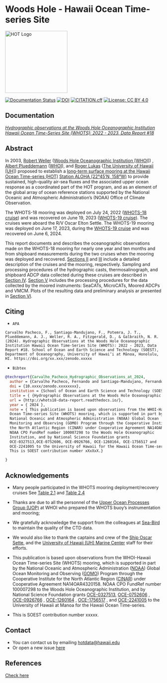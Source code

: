 #  Woods Hole - Hawaii Ocean Time-series Site
[<img src="https://github.com/hot-dogs/whots18-data-report/raw/main/docs/source/_static/_images/new_logo_HOT.png" alt="HOT Logo" height="200"/>](https://hahana.soest.hawaii.edu/hot/)


[![Documentation Status](https://readthedocs.org/projects/whots18-data-report/badge/?version=latest)](https://whots-annual-report.readthedocs.io/projects/whots18-data-report/en/latest/?badge=latest)
[![DOI](https://zenodo.org/badge/doi/xx.xxxx/zenodo.xxxxxx.svg)](https://doi.org/xx.xxxx/zenodo.xxxxxx)
[![CITATION.cff](https://github.com/hot-dogs/whots18-data-report/actions/workflows/cff-validator.yml/badge.svg?branch=main)](https://github.com/hot-dogs/whots18-data-report/actions/workflows/cff-validator.yml)
[![License: CC BY 4.0](https://img.shields.io/badge/License-CC_BY_4.0-lightgrey.svg)](http://creativecommons.org/licenses/by/4.0/)


## Documentation 

[*Hydrographic observations at the Woods Hole Oceanographic Institution Hawaii
Ocean Time-Series Site (WHOTS): 2022 - 2023, Data Report #18*](http://whots18-data-report.readthedocs.io/)

## Abstract

In 2003, [Robert Weller](https://www.whoi.edu/profile/rweller/) ([Woods Hole
Oceanographic Institution [WHOI]](https://www.whoi.edu)) , [Albert
Plueddemann](https://www.whoi.edu/profile/aplueddemann/)
([WHOI](https://www.whoi.edu)), and [Roger
Lukas](http://www.soest.hawaii.edu/oceanography/faculty/rlukas/) ([The
University of Hawaii [UH]](https://manoa.hawaii.edu)) proposed to establish a
[long-term surface mooring at the Hawaii Ocean Time-series
(HOT)](http://www.soest.hawaii.edu/whots/) [Station ALOHA (22°45’N,
158°W)](https://hahana.soest.hawaii.edu/stationaloha/) to provide sustained,
high-quality air-sea fluxes and the associated upper ocean response as a
coordinated part of the HOT program, and as an element of the global array of
ocean reference stations supported by the National Oceanic and Atmospheric
Administration’s (NOAA) Office of Climate Observation. 

The WHOTS-18 mooring was deployed on July 24, 2022 ([WHOTS-18
cruise](http://www.soest.hawaii.edu/whots/wh18_dep.html)) and was recovered on
June 19,  2023 ([WHOTS-19
cruise](http://www.soest.hawaii.edu/whots/wh19_dep.html)). The cruises were
aboard the R/V Oscar Elton Settle. The WHOTS-19 mooring was deployed on June
17, 2023, during the [WHOTS-19
cruise](http://www.soest.hawaii.edu/whots/wh19_dep.html) and was recovered on
June 6, 2024. 

This report documents and describes the oceanographic observations made on the 
WHOTS-18 mooring for nearly one year and ten months and from shipboard measurements
during the two cruises when the mooring was deployed and recovered. 
[Sections II](https://whots-annual-report.readthedocs.io/projects/whots18-data-report/en/latest/2_section.html) 
and [III](https://whots-annual-report.readthedocs.io/projects/whots18-data-report/en/latest/3_section.html) 
include a detailed description of the cruises and the mooring, respectively. 
Sampling and processing procedures of the hydrographic casts, thermosalinograph, 
and shipboard ADCP data collected during these cruises are described in
[Section IV](https://whots-annual-report.readthedocs.io/projects/whots18-data-report/en/latest/4_section.html). 
[Section V](https://whots-annual-report.readthedocs.io/projects/whots18-data-report/en/latest/5_section.html) 
includes the processing procedures for the data collected by the moored 
instruments: SeaCATs, MicroCATs, Moored ADCPs and VMCM. Plots of the resulting 
data and preliminary analysis ar presented in [Section VI](https://whots-annual-report.readthedocs.io/projects/whots18-data-report/en/latest/6_section.html).


## Citing

- `APA`
```
Carvalho Pacheco, F., Santiago-Mandujano, F., Potemra, J. T., Plueddemann, A. J., Weller, R. A., Fitzgerald, D., & Galbraith, N. R. (2024). Hydrographic Observations at the Woods Hole Oceanographic Institution Hawaii Ocean Time-Series Site (WHOTS): 2022 - 2023, Data Report #18. School of Ocean and Earth Science and Technology (SOEST), Department of Oceanography, University of Hawai‘i at Mānoa, Honolulu, HI. https://doi.org/xx.xxx/zenodo.xxxxx
```

- `Bibtex`

```bibtex
@techreport{Carvalho_Pacheco_Hydrographic_Observations_at_2024,
  author = {Carvalho Pacheco, Fernando and Santiago-Mandujano, Fernando and Potemra, James T. and Plueddemann, Albert J. and Weller, Robert A. and Fitzgerald, Daniel and Galbraith, Nancy R.},
  doi = {10.xxxx/zenodo.xxxxxxxx},
  institution = {School of Ocean and Earth Science and Technology (SOEST), Department of Oceanography, University of Hawai‘i at Mānoa, Honolulu, HI},
  title = { {Hydrographic Observations at the Woods Hole Oceanographic Institution Hawaii Ocean Time-Series Site (WHOTS): 2022 - 2023, Data Report #18} },
  url = {http://whots18-data-report.readthedocs.io/},
  year = { 2024 },
  note = { This publication is based upon observations from the WHOI-Hawaii
  Ocean Time-series Site (WHOTS) mooring, which is supported in part by the
  National Oceanic and Atmospheric Administration (NOAA) Global Ocean
  Monitoring and Observing (GOMO) Program through the Cooperative Institute for
  the North Atlantic Region (CINAR) under Cooperative Agreement NA14OAR4320158.
  NOAA CPO FundRef number 100007298 to the Woods Hole Oceanographic
  Institution, and by National Science Foundation grants
  OCE-0327513,OCE-0752606, OCE-0926766, OCE-1260164, OCE-1756517 and
  OCE-2241005 to the University of Hawaii for the Hawaii Ocean Time-series.
  This is SOEST contribution number xXxXxX.}

}
```

## Acknowledgements

- Many people participated in the WHOTS mooring deployment/recovery cruises
  See [Table 2.1](https://whots-annual-report.readthedocs.io/projects/whots18-data-report/en/latest/2_section.html#table-1)
  and [Table 2.4](https://whots-annual-report.readthedocs.io/projects/whots18-data-report/en/latest/2_section.html#table-4)

- Thanks are due to all the personnel of the
  [Upper Ocean Processes Group (UOP)](http://uop.whoi.edu) at WHOI who prepared
  the WHOTS buoy’s instrumentation and mooring;

- We gratefully acknowledge the support from the colleagues at
  [Sea-Bird](https://www.seabird.com) to maintain the quality of the CTD data.

- We would also like to thank the captains and crew of the
  [Ship Oscar Sette](https://www.omao.noaa.gov/learn/marine-operations/ships/oscar-elton-sette/about),
  and the [University of Hawaii (UH) Marine Center](https://www.soest.hawaii.edu/UMC/cms/)
  staff for their efforts.

- This publication is based upon observations from the WHOI-Hawaii Ocean
  Time-series Site (WHOTS) mooring, which is supported in part by the National
  Oceanic and Atmospheric Administration ([NOAA](https://www.noaa.gov/)) Global
  Ocean Monitoring and Observing ([GOMO](https://globalocean.noaa.gov/)) Program
  through the Cooperative Institute for the North Atlantic
  Region ([CINAR](https://website.whoi.edu/cinar/)) under Cooperative Agreement
  NA14OAR4320158. NOAA CPO FundRef number 100007298 to the Woods Hole
  Oceanographic Institution, and by National Science Foundation grants
  [OCE-0327513](https://www.nsf.gov/awardsearch/showAward?AWD_ID=0327513),
  [OCE-0752606](https://www.nsf.gov/awardsearch/showAward?AWD_ID=0752606&HistoricalAwards=false)
  ,
  [OCE-0926766](https://www.nsf.gov/awardsearch/showAward?AWD_ID=0926766&HistoricalAwards=false)
  ,
  [OCE-1260164](https://www.nsf.gov/awardsearch/showAward?AWD_ID=1260164&HistoricalAwards=false)
  ,
  [OCE-1756517](https://www.nsf.gov/awardsearch/showAward?AWD_ID=1756517&HistoricalAwards=false)
  ,
  and 
  [OCE-2241005](https://www.nsf.gov/awardsearch/showAward?AWD_ID=2241005) to the University of Hawaii at Manoa for the Hawaii Ocean Time-series.

- This is SOEST contribution number xxxxx.

## Contact 
- You can contact us by emailing <hotdata@hawaii.edu>
- Or open a new issue [here](https://github.com/hot-dogs/whots18-data-report/issues)

## References
[Check here](https://whots-annual-report.readthedocs.io/projects/whots18-data-report/en/latest/references.html)
